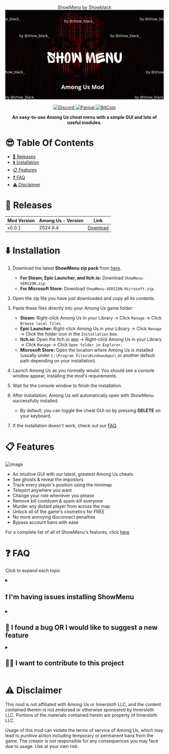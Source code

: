 
<p align="center">ShowMenu by Showblack
  <img src="logo.png">
</p>


<p align="center">
  
  <a href="https://discord.gg/z4WPDcu4fU">
    <img src="https://img.shields.io/badge/Join%20us%20on-Discord-blue?style=flat&logo=discord" alt="Discord">
  </a>
  
  <a href="https://www.paypal.com/paypalme/">
    <img src="https://img.shields.io/badge/PayPal-003087?logo=paypal&logoColor=fff" alt="Paypal">
  </a>

   <a href="https://www.blockchain.com/explorer/addresses/btc/">
    <img src="https://img.shields.io/badge/Bitcoin-FF9900?logo=bitcoin&logoColor=white" alt="BitCoin">
  </a>
</p>

<p align="center">
<b>An easy-to-use Among Us cheat menu with a simple GUI and lots of useful modules. </b>


# 😎 Table Of Contents
- [🎁 Releases](#-releases)
- [⬇️ Installation](#️-installation)
- [📋 Features](#-features)
- [❓ FAQ](#-faq)
- [⚠️ Disclaimer](#️-disclaimer)

# 🎁 Releases
| Mod Version| Among Us - Version | Link |
|----------|-------------|-----------------|
| v0.0.1 | 2024.9.4 | [Download](https://github.com/showblack9/showmenu/releases/download/v0.0.1/ShowMenu-0.0.1.zip) |


# ⬇️ Installation

1. Download the latest **ShowMenu zip pack** from [here](https://github.com/showblack9/showmenu/releases/latest).
    - **For Steam, Epic Launcher, and Itch.io:** Download `ShowMenu-VERSION.zip`.
    - **For Microsoft Store:** Download `ShowMenu-VERSION-Microsoft.zip`.

2. Open the zip file you have just downloaded and copy all its contents.

3. Paste these files directly into your Among Us game folder:
    - **Steam:** Right-click Among Us in your Library → Click `Manage` → Click `Browse local files`.
    - **Epic Launcher:** Right-click Among Us in your Library → Click `Manage` → Click the folder icon in the `Installation` box.
    - **Itch.io:** Open the Itch.io app → Right-click Among Us in your Library → Click `Manage` → Click `Open folder in Explorer`.
    - **Microsoft Store:** Open the location where Among Us is installed (usually under `C:\Program Files\WindowsApps\` or another default path depending on your installation).

4. Launch Among Us as you normally would. You should see a console window appear, installing the mod's requirements.

5. Wait for the console window to finish the installation.

6. After installation, Among Us will automatically open with ShowMenu successfully installed.
    - By default, you can toggle the cheat GUI on by pressing **DELETE** on your keyboard.

7. If the installation doesn't work, check out our [FAQ](#-faq).

# 📋 Features

<img width="550" alt="image" src="https://scp222thj.dev/static/images/malumIngame.png">

- An intuitive GUI with our latest, greatest Among Us cheats
- See ghosts & reveal the impostors
- Track every player's position using the minimap
- Teleport anywhere you want
- Change your role whenever you please
- Remove kill cooldown & spam-kill everyone
- Murder any distant player from across the map
- Unlock all of the game's cosmetics for FREE
- No more annoying disconnect penalties
- Bypass account bans with ease

For a complete list of all of ShowMenu's features, click [here](https://github.com/showblack9/ShowMenu/blob/main/FEATURES.md)

# ❓ FAQ
Click to expand each topic
<details>
  <summary><h2>❗ I'm having issues installing ShowMenu</h2></summary>

First of all, make sure you are running the most recent version of Among Us (`2024.9.4`) with the most recent version of ShowMenu (`v0.0.1`).

Also, check if your platform is officially supported:

- ✅ Steam
- ✅ Itch.io
- ✅ Epic Games Launcher
- ✅ Microsoft Store
- ❔ Cracked (rarely works)
- ❌ iOS App Store & Google Play
- ❌ PS & Switch & Xbox

Now ensure that you have downloaded the correct zip file for your platform:
- For Steam, Epic Games Launcher, and Itch.io, use `ShowMenu-VERSION.zip`
- For the Microsoft Store edition, use `ShowMenu-VERSION-Microsoft.zip`

Make sure you followed the installation guide precisely. This is what your `Among Us` folder should look like after a successful installation:

<img src="https://scp222thj.dev/static/images/amongUsFolder.png" alt="drawing" width="550"/>

<br>Some antiviruses might cause issues when installing the mod, so consider temporarily deactivating your antivirus if the game isn't booting after installation.

When installing ShowMenu for the first time, it will take **MUCH** longer than usual for the game to load. This is completely normal and expected behavior, so don't be alarmed if you have to wait a while. You can keep track of the installation progress through this useful BepInEx console window that pops up when you start the game:

<img src="https://scp222thj.dev/static/images/bepinexConsole.png" alt="drawing" width="550"/>

<br>If you are still having issues, feel free to open a new Github issue [here](https://github.com/showblack9/ShowMenu/issues/new), or you can ask for help in our Discord server: [https://discord.gg/z4WPDcu4fU](https://discord.gg/z4WPDcu4fU)
</details>

<details>
  <summary><h2>👾 I found a bug OR I would like to suggest a new feature</h2></summary>

To let me know, you can open a new Github issue [here](https://github.com/showblack9/ShowMenu/issues/new), or you can discuss it on our Discord server: [https://discord.gg/z4WPDcu4fU](https://discord.gg/z4WPDcu4fU)

If you want, you can also contribute to the project and implement the change yourself by making a pull request. All contributions are welcome!
</details>

<details>
  <summary><h2>👨‍💻 I want to contribute to this project</h2></summary>
  
To get started, I suggest you first learn about the basics of C# and Unity, since that's what Among Us is written in. There are plenty of tutorials out there to help you with that.

You should also learn about Github forking and pull requests, since you will need to use those to make any contributions to the project. [Here](https://docs.github.com/en/get-started/exploring-projects-on-github/contributing-to-a-project) is the official documentation on the topic.

Then, I suggest you learn about Among Us modding in general. In this project, I use BepInEx and Harmony to patch the game, so I suggest you take a look at [this](https://docs.reactor.gg) great guide to learn how to work with those. 

Here are some other useful resources:

- The [Reactor](https://reactor.gg/discord) discord server
    - A great community of Among Us modders where you can ask questions and get help
    - Here you can also find the most recent decompiled Among Us assemblies (the DLL files in `#resources` channel). I suggest using [dnSpy](https://github.com/dnSpy/dnSpy/releases/latest) to go through these.

- [sus.wiki](https://github.com/roobscoob/among-us-protocol)
    - Useful resource to learn more about the Among Us network protocol 
    - Keep in mind that both it is slightly outdated
</details>


# ⚠️ Disclaimer

This mod is not affiliated with Among Us or Innersloth LLC, and the content contained therein is not endorsed or otherwise sponsored by Innersloth LLC. Portions of the materials contained herein are property of Innersloth LLC. 

Usage of this mod can violate the terms of service of Among Us, which may lead to punitive action including temporary or permanent bans from the game. The creator is not responsible for any consequences you may face due to usage. Use at your own risk.
